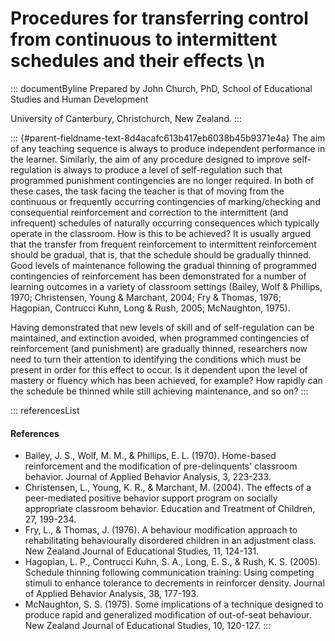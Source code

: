 # Procedures for transferring control from continuous to intermittent schedules and their effects \n

::: documentByline
Prepared by John Church, PhD, School of Educational Studies and Human
Development

University of Canterbury, Christchurch, New Zealand.
:::

::: {#parent-fieldname-text-8d4acafc613b417eb6038b45b9371e4a}
The aim of any teaching sequence is always to produce independent
performance in the learner. Similarly, the aim of any procedure designed
to improve self-regulation is always to produce a level of
self-regulation such that programmed punishment contingencies are no
longer required. In both of these cases, the task facing the teacher is
that of moving from the continuous or frequently occurring contingencies
of marking/checking and consequential reinforcement and correction to
the intermittent (and infrequent) schedules of naturally occurring
consequences which typically operate in the classroom. How is this to be
achieved? It is usually argued that the transfer from frequent
reinforcement to intermittent reinforcement should be gradual, that is,
that the schedule should be gradually thinned. Good levels of
maintenance following the gradual thinning of programmed contingencies
of reinforcement has been demonstrated for a number of learning outcomes
in a variety of classroom settings (Bailey, Wolf & Phillips, 1970;
Christensen, Young & Marchant, 2004; Fry & Thomas, 1976; Hagopian,
Contrucci Kuhn, Long & Rush, 2005; McNaughton, 1975).

Having demonstrated that new levels of skill and of self-regulation can
be maintained, and extinction avoided, when programmed contingencies of
reinforcement (and punishment) are gradually thinned, researchers now
need to turn their attention to identifying the conditions which must be
present in order for this effect to occur. Is it dependent upon the
level of mastery or fluency which has been achieved, for example? How
rapidly can the schedule be thinned while still achieving maintenance,
and so on?
:::

::: referencesList
#### References

-   Bailey, J. S., Wolf, M. M., & Phillips, E. L. (1970). Home-based
    reinforcement and the modification of pre-delinquents\' classroom
    behavior. Journal of Applied Behavior Analysis, 3, 223-233.
-   Christensen, L., Young, K. R., & Marchant, M. (2004). The effects of
    a peer-mediated positive behavior support program on socially
    appropriate classroom behavior. Education and Treatment of Children,
    27, 199-234.
-   Fry, L., & Thomas, J. (1976). A behaviour modification approach to
    rehabilitating behaviourally disordered children in an adjustment
    class. New Zealand Journal of Educational Studies, 11, 124-131.
-   Hagopian, L. P., Contrucci Kuhn, S. A., Long, E. S., & Rush, K. S.
    (2005). Schedule thinning following communication training: Using
    competing stimuli to enhance tolerance to decrements in reinforcer
    density. Journal of Applied Behavior Analysis, 38, 177-193.
-   McNaughton, S. S. (1975). Some implications of a technique designed
    to produce rapid and generalized modification of out-of-seat
    behaviour. New Zealand Journal of Educational Studies, 10, 120-127.
:::
